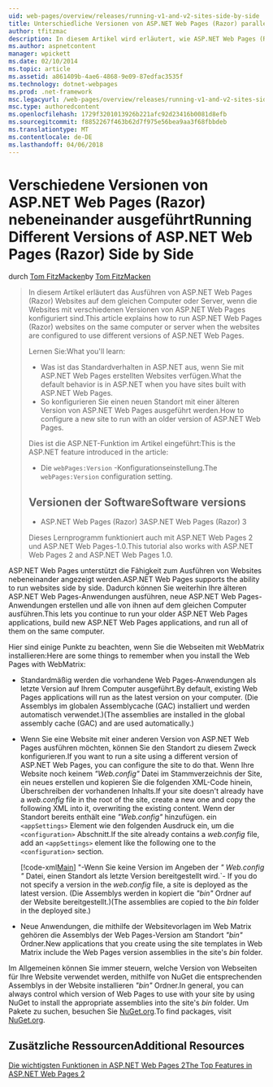 ```yaml
---
uid: web-pages/overview/releases/running-v1-and-v2-sites-side-by-side
title: Unterschiedliche Versionen von ASP.NET Web Pages (Razor) parallel ausführen | Microsoft Docs
author: tfitzmac
description: In diesem Artikel wird erläutert, wie ASP.NET Web Pages (Razor)-Websites auf dem gleichen Computer oder Server ausgeführt wird, wenn die Websites konfiguriert sind, unterschiedliche Versionen verwenden...
ms.author: aspnetcontent
manager: wpickett
ms.date: 02/10/2014
ms.topic: article
ms.assetid: a861409b-4ae6-4868-9e09-87edfac3535f
ms.technology: dotnet-webpages
ms.prod: .net-framework
msc.legacyurl: /web-pages/overview/releases/running-v1-and-v2-sites-side-by-side
msc.type: authoredcontent
ms.openlocfilehash: 1729f3201013926b221afc92d23416b0081d8efb
ms.sourcegitcommit: f8852267f463b62d7f975e56bea9aa3f68fbbdeb
ms.translationtype: MT
ms.contentlocale: de-DE
ms.lasthandoff: 04/06/2018
---
```

<a name="running-different-versions-of-aspnet-web-pages-razor-side-by-side"></a><span data-ttu-id="e1d20-103">Verschiedene Versionen von ASP.NET Web Pages (Razor) nebeneinander ausgeführt</span><span class="sxs-lookup"><span data-stu-id="e1d20-103">Running Different Versions of ASP.NET Web Pages (Razor) Side by Side</span></span>
====================
<span data-ttu-id="e1d20-104">durch [Tom FitzMacken](https://github.com/tfitzmac)</span><span class="sxs-lookup"><span data-stu-id="e1d20-104">by [Tom FitzMacken](https://github.com/tfitzmac)</span></span>

> <span data-ttu-id="e1d20-105">In diesem Artikel erläutert das Ausführen von ASP.NET Web Pages (Razor) Websites auf dem gleichen Computer oder Server, wenn die Websites mit verschiedenen Versionen von ASP.NET Web Pages konfiguriert sind.</span><span class="sxs-lookup"><span data-stu-id="e1d20-105">This article explains how to run ASP.NET Web Pages (Razor) websites on the same computer or server when the websites are configured to use different versions of ASP.NET Web Pages.</span></span>
> 
> <span data-ttu-id="e1d20-106">Lernen Sie:</span><span class="sxs-lookup"><span data-stu-id="e1d20-106">What you'll learn:</span></span>
> 
> - <span data-ttu-id="e1d20-107">Was ist das Standardverhalten in ASP.NET aus, wenn Sie mit ASP.NET Web Pages erstellten Websites verfügen.</span><span class="sxs-lookup"><span data-stu-id="e1d20-107">What the default behavior is in ASP.NET when you have sites built with ASP.NET Web Pages.</span></span>
> - <span data-ttu-id="e1d20-108">So konfigurieren Sie einen neuen Standort mit einer älteren Version von ASP.NET Web Pages ausgeführt werden.</span><span class="sxs-lookup"><span data-stu-id="e1d20-108">How to configure a new site to run with an older version of ASP.NET Web Pages.</span></span>
>   
> 
> <span data-ttu-id="e1d20-109">Dies ist die ASP.NET-Funktion im Artikel eingeführt:</span><span class="sxs-lookup"><span data-stu-id="e1d20-109">This is the ASP.NET feature introduced in the article:</span></span>
> 
> - <span data-ttu-id="e1d20-110">Die `webPages:Version` -Konfigurationseinstellung.</span><span class="sxs-lookup"><span data-stu-id="e1d20-110">The `webPages:Version` configuration setting.</span></span>
>   
> 
> ## <a name="software-versions"></a><span data-ttu-id="e1d20-111">Versionen der Software</span><span class="sxs-lookup"><span data-stu-id="e1d20-111">Software versions</span></span>
> 
> 
> - <span data-ttu-id="e1d20-112">ASP.NET Web Pages (Razor) 3</span><span class="sxs-lookup"><span data-stu-id="e1d20-112">ASP.NET Web Pages (Razor) 3</span></span>
>   
> 
> <span data-ttu-id="e1d20-113">Dieses Lernprogramm funktioniert auch mit ASP.NET Web Pages 2 und ASP.NET Web Pages-1.0.</span><span class="sxs-lookup"><span data-stu-id="e1d20-113">This tutorial also works with ASP.NET Web Pages 2 and ASP.NET Web Pages 1.0.</span></span>


<span data-ttu-id="e1d20-114">ASP.NET Web Pages unterstützt die Fähigkeit zum Ausführen von Websites nebeneinander angezeigt werden.</span><span class="sxs-lookup"><span data-stu-id="e1d20-114">ASP.NET Web Pages supports the ability to run websites side by side.</span></span> <span data-ttu-id="e1d20-115">Dadurch können Sie weiterhin Ihre älteren ASP.NET Web Pages-Anwendungen ausführen, neue ASP.NET Web Pages-Anwendungen erstellen und alle von ihnen auf dem gleichen Computer ausführen.</span><span class="sxs-lookup"><span data-stu-id="e1d20-115">This lets you continue to run your older ASP.NET Web Pages applications, build new ASP.NET Web Pages applications, and run all of them on the same computer.</span></span>

<span data-ttu-id="e1d20-116">Hier sind einige Punkte zu beachten, wenn Sie die Webseiten mit WebMatrix installieren:</span><span class="sxs-lookup"><span data-stu-id="e1d20-116">Here are some things to remember when you install the Web Pages with WebMatrix:</span></span>

- <span data-ttu-id="e1d20-117">Standardmäßig werden die vorhandene Web Pages-Anwendungen als letzte Version auf Ihrem Computer ausgeführt.</span><span class="sxs-lookup"><span data-stu-id="e1d20-117">By default, existing Web Pages applications will run as the latest version on your computer.</span></span> <span data-ttu-id="e1d20-118">(Die Assemblys im globalen Assemblycache (GAC) installiert und werden automatisch verwendet.)</span><span class="sxs-lookup"><span data-stu-id="e1d20-118">(The assemblies are installed in the global assembly cache (GAC) and are used automatically.)</span></span>
- <span data-ttu-id="e1d20-119">Wenn Sie eine Website mit einer anderen Version von ASP.NET Web Pages ausführen möchten, können Sie den Standort zu diesem Zweck konfigurieren.</span><span class="sxs-lookup"><span data-stu-id="e1d20-119">If you want to run a site using a different version of ASP.NET Web Pages, you can configure the site to do that.</span></span> <span data-ttu-id="e1d20-120">Wenn Ihre Website noch keinem *"Web.config"* Datei im Stammverzeichnis der Site, ein neues erstellen und kopieren Sie die folgenden XML-Code hinein, Überschreiben der vorhandenen Inhalts.</span><span class="sxs-lookup"><span data-stu-id="e1d20-120">If your site doesn't already have a *web.config* file in the root of the site, create a new one and copy the following XML into it, overwriting the existing content.</span></span> <span data-ttu-id="e1d20-121">Wenn der Standort bereits enthält eine *"Web.config"* hinzufügen. ein `<appSettings>` Element wie den folgenden Ausdruck ein, um die `<configuration>` Abschnitt.</span><span class="sxs-lookup"><span data-stu-id="e1d20-121">If the site already contains a *web.config* file, add an `<appSettings>` element like the following one to the `<configuration>` section.</span></span>

    [!code-xml[Main](running-v1-and-v2-sites-side-by-side/samples/sample1.xml)]
  <span data-ttu-id="e1d20-122">"-Wenn Sie keine Version im Angeben der *" Web.config "* Datei, einen Standort als letzte Version bereitgestellt wird.</span><span class="sxs-lookup"><span data-stu-id="e1d20-122">\`- If you do not specify a version in the *web.config* file, a site is deployed as the latest version.</span></span> <span data-ttu-id="e1d20-123">(Die Assemblys werden in kopiert die *"bin"* Ordner auf der Website bereitgestellt.)</span><span class="sxs-lookup"><span data-stu-id="e1d20-123">(The assemblies are copied to the *bin* folder in the deployed site.)</span></span>
- <span data-ttu-id="e1d20-124">Neue Anwendungen, die mithilfe der Websitevorlagen im Web Matrix gehören die Assemblys der Web Pages-Version am Standort *"bin"* Ordner.</span><span class="sxs-lookup"><span data-stu-id="e1d20-124">New applications that you create using the site templates in Web Matrix include the Web Pages version assemblies in the site's *bin* folder.</span></span>

<span data-ttu-id="e1d20-125">Im Allgemeinen können Sie immer steuern, welche Version von Webseiten für Ihre Website verwendet werden, mithilfe von NuGet die entsprechenden Assemblys in der Website installieren *"bin"* Ordner.</span><span class="sxs-lookup"><span data-stu-id="e1d20-125">In general, you can always control which version of Web Pages to use with your site by using NuGet to install the appropriate assemblies into the site's *bin* folder.</span></span> <span data-ttu-id="e1d20-126">Um Pakete zu suchen, besuchen Sie [NuGet.org](http://NuGet.org).</span><span class="sxs-lookup"><span data-stu-id="e1d20-126">To find packages, visit [NuGet.org](http://NuGet.org).</span></span>

## <a name="additional-resources"></a><span data-ttu-id="e1d20-127">Zusätzliche Ressourcen</span><span class="sxs-lookup"><span data-stu-id="e1d20-127">Additional Resources</span></span>

[<span data-ttu-id="e1d20-128">Die wichtigsten Funktionen in ASP.NET Web Pages 2</span><span class="sxs-lookup"><span data-stu-id="e1d20-128">The Top Features in ASP.NET Web Pages 2</span></span>](top-features-in-web-pages-2.md)
